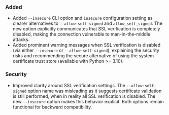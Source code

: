 <!--
A new scriv changelog fragment.

Uncomment the section that is right (remove the HTML comment wrapper).
For top level release notes, leave all the headers commented out.
-->

### Added

- Added `--insecure` CLI option and `insecure` configuration setting as clearer alternatives to `--allow-self-signed` and `allow_self_signed`. The new option explicitly communicates that SSL verification is completely disabled, making the connection vulnerable to man-in-the-middle attacks.
- Added prominent warning messages when SSL verification is disabled (via either `--insecure` or `--allow-self-signed`), explaining the security risks and recommending the secure alternative of using the system certificate trust store (available with Python >= 3.10).

### Security

- Improved clarity around SSL verification settings. The `--allow-self-signed` option name was misleading as it suggests certificate validation is still performed, when in reality all SSL verification is disabled. The new `--insecure` option makes this behavior explicit. Both options remain functional for backward compatibility.

<!--
### Changed

- A bullet item for the Changed category.

-->
<!--
### Removed

- A bullet item for the Removed category.

-->
<!--
### Deprecated

- A bullet item for the Deprecated category.

-->
<!--
### Fixed

- A bullet item for the Fixed category.

-->


